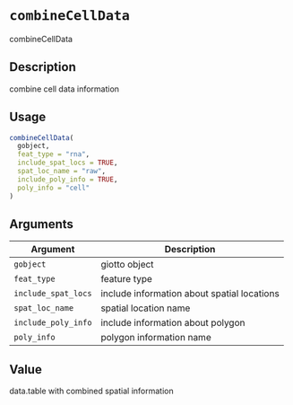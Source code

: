 # `combineCellData`

combineCellData


## Description

combine cell data information


## Usage

```r
combineCellData(
  gobject,
  feat_type = "rna",
  include_spat_locs = TRUE,
  spat_loc_name = "raw",
  include_poly_info = TRUE,
  poly_info = "cell"
)
```


## Arguments

Argument      |Description
------------- |----------------
`gobject`     |     giotto object
`feat_type`     |     feature type
`include_spat_locs`     |     include information about spatial locations
`spat_loc_name`     |     spatial location name
`include_poly_info`     |     include information about polygon
`poly_info`     |     polygon information name


## Value

data.table with combined spatial information


